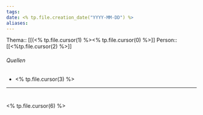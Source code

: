 ```yaml
---
tags: 
date: <% tp.file.creation_date("YYYY-MM-DD") %>
aliases: 
---
```

Thema:: [[(<% tp.file.cursor(1) %><% tp.file.cursor(0) %>]]
Person:: [[<%tp.file.cursor(2) %>]]

###### Quellen 
- <% tp.file.cursor(3) %>

---
#

<% tp.file.cursor(6) %>